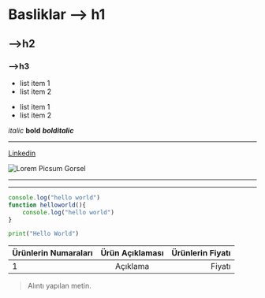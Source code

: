# Basliklar --> h1

## -->h2
### -->h3

- list item 1
- list item 2

* list item 1
* list item 2

*italic* 
**bold** 
***bolditalic***

--------

[Linkedin](https://www.linkedin.com/in/huzeyfe-yetkiner-1454b4201/)


![Lorem Picsum Gorsel](https://picsum.photos/200/300)
***

---

```javascript
console.log("hello world")
function helloworld(){
    console.log("hello world")
}
```

```python
print("Hello World")
```

| Ürünlerin Numaraları| Ürün Açıklaması| Ürünlerin Fiyatı|
| :--- | :---: | ---: |
| 1 | Açıklama | Fiyatı |

> Alıntı yapılan metin.